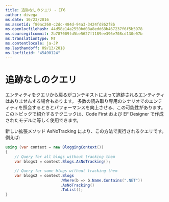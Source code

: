 ```yaml
---
title: 追跡なしのクエリ - EF6
author: divega
ms.date: 10/23/2016
ms.assetid: f80ac260-c2dc-484d-94a3-3424fd862f8b
ms.openlocfilehash: 44d58e14a2550bd08a8edd68b467237f6f5b5978
ms.sourcegitcommit: 2b787009fd5be5627f1189ee396e708cd130e07b
ms.translationtype: MT
ms.contentlocale: ja-JP
ms.lasthandoff: 09/13/2018
ms.locfileid: "45490124"
---
```

# <a name="no-tracking-queries"></a>追跡なしのクエリ
エンティティをクエリから戻るがコンテキストによって追跡されるエンティティはありませんする場合もあります。 多数の読み取り専用のシナリオでのエンティティを照会するときとパフォーマンスを向上させる、この可能性があります。 このトピックで紹介するテクニックは、Code First および EF Designer で作成されたモデルに等しく使用できます。  

新しい拡張メソッド AsNoTracking により、この方法で実行されるクエリです。 例えば:  

``` csharp
using (var context = new BloggingContext())
{
    // Query for all blogs without tracking them
    var blogs1 = context.Blogs.AsNoTracking();

    // Query for some blogs without tracking them
    var blogs2 = context.Blogs
                        .Where(b => b.Name.Contains(".NET"))
                        .AsNoTracking()
                        .ToList();
}
```  
